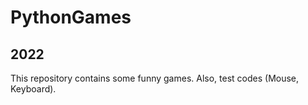 # PythonGames
## 2022
This repository contains some funny games. Also, test codes (Mouse, Keyboard).
